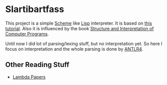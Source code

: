 # Slartibartfass

This project is a simple [Scheme][scheme] like [Lisp][lisp] interpreter.
It is based on [this tutorial][mumbler]. Also it is influenced by the
book [Structure and Interpretation of Computer Programs][saiocp].

Until now I did lot of parsing/lexing stuff, but no interpretation yet.
So here I focus on interpretation and the whole parsing is done by 
[ANTLR4][antlr].

## Other Reading Stuff

- [Lambda Papers](http://library.readscheme.org/page1.html)

[antlr]:    http://www.antlr.org/
[lisp]:     https://en.wikipedia.org/wiki/Lisp_(programming_language)
[mumbler]:  http://cesquivias.github.io/blog/2014/10/13/writing-a-language-in-truffle-part-1-a-simple-slow-interpreter/
[saiocp]:   https://mitpress.mit.edu/sicp/full-text/book/book.html
[scheme]:   https://en.wikipedia.org/wiki/Scheme_(programming_language)